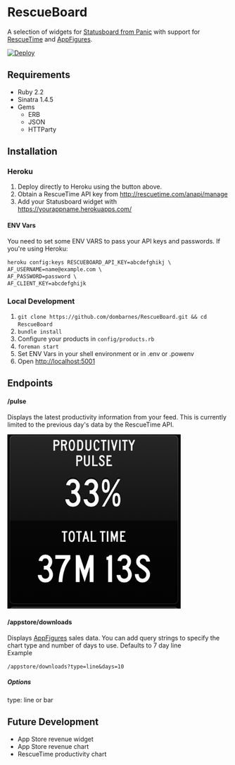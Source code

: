 # RescueBoard

A selection of widgets for [Statusboard from Panic](http://www.panic.com/statusboard) with support for [RescueTime](http://www.rescuetime.com) and [AppFigures](http://appfigures.com).

[![Deploy](https://www.herokucdn.com/deploy/button.png)](https://heroku.com/deploy)  

## Requirements
- Ruby 2.2
- Sinatra 1.4.5
- Gems
    - ERB
    - JSON
    - HTTParty

## Installation
### Heroku
1. Deploy directly to Heroku using the button above.
2. Obtain a RescueTime API key from http://rescuetime.com/anapi/manage
3. Add your Statusboard widget with https://yourappname.herokuapps.com/

#### ENV Vars
You need to set some ENV VARS to pass your API keys and passwords. If you're using Heroku:  
````
heroku config:keys RESCUEBOARD_API_KEY=abcdefghikj \
AF_USERNAME=name@example.com \
AF_PASSWORD=password \
AF_CLIENT_KEY=abcdefghijk
````

### Local Development
1. ````git clone https://github.com/dombarnes/RescueBoard.git && cd RescueBoard````
2. ```bundle install```
3. Configure your products in ````config/products.rb````
3. ```foreman start```
4. Set ENV Vars in your shell environment or in .env or .powenv
5. Open [http://localhost:5001]()


## Endpoints  
#### /pulse  
Displays the latest productivity information from your feed. This is currently limited to the previous day's data by the RescueTime API.  

![RescueBoard widget](https://raw.githubusercontent.com/dombarnes/RescueBoard/master/Rescueboard.png "RescueBoard widget")

#### /appstore/downloads  
Displays [AppFigures](http://appfigures.com) sales data. You can add query strings to specify the chart type and number of days to use. Defaults to 7 day line  
Example  
````
/appstore/downloads?type=line&days=10
````
##### Options 
type: line or bar

## Future Development
- App Store revenue widget
- App Store revenue chart
- RescueTime productivity chart
